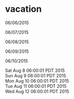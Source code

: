 # vacation
06/06/2015

06/07/2015

06/08/2015

06/09/2015

06/10/2015

Sat Aug  8 06:00:01 PDT 2015  
Sun Aug  9 06:00:01 PDT 2015  
Mon Aug 10 06:00:01 PDT 2015  
Tue Aug 11 06:00:01 PDT 2015  
Wed Aug 12 06:00:01 PDT 2015  

